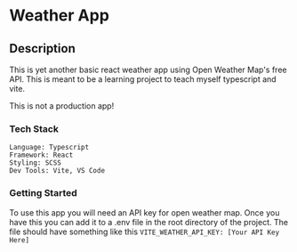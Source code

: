 # Weather App
## Description
This is yet another basic react weather app using Open Weather Map's free API. 
This is meant to be a learning project to teach myself typescript and vite.

This is not a production app!

### Tech Stack

    Language: Typescript
    Framework: React
    Styling: SCSS
    Dev Tools: Vite, VS Code

### Getting Started

To use this app you will need an API key for open weather map. Once you have this you can add it to a .env file in the root directory of the project.
The file should have something like this `VITE_WEATHER_API_KEY: [Your API Key Here]`
